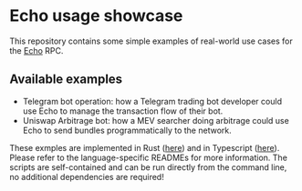 # Echo usage showcase

This repository contains some simple examples of real-world use cases for the [Echo](https://echo.chainbound.io) RPC.

## Available examples

- Telegram bot operation: how a Telegram trading bot developer could use Echo to manage the transaction flow of their bot.
- Uniswap Arbitrage bot: how a MEV searcher doing arbitrage could use Echo to send bundles programmatically to the network.

These exmples are implemented in Rust ([here](./rust/)) and in Typescript ([here](./typescript/)).
Please refer to the language-specific READMEs for more information.
The scripts are self-contained and can be run directly from the command line, no additional dependencies are required!
